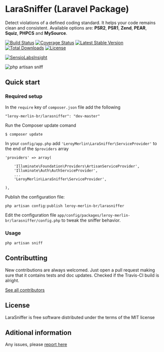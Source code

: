 # LaraSniffer (Laravel Package)
Detect violations of a defined coding standard. It helps your code remains clean and consistent. Available options are: **PSR2**, **PSR1**, **Zend**, **PEAR**, **Squiz**, **PHPCS** and **MySource**.

[![Build Status](https://api.travis-ci.org/leroy-merlin-br/larasniffer.png)](https://travis-ci.org/leroy-merlin-br/larasniffer)
[![Coverage Status](https://coveralls.io/repos/leroy-merlin-br/larasniffer/badge.png?branch=master)](https://coveralls.io/r/leroy-merlin-br/larasniffer?branch=master)
[![Latest Stable Version](https://poser.pugx.org/leroy-merlin-br/larasniffer/v/stable.png)](https://packagist.org/packages/leroy-merlin-br/larasniffer)
[![Total Downloads](https://poser.pugx.org/leroy-merlin-br/larasniffer/downloads.png)](https://packagist.org/packages/leroy-merlin-br/larasniffer)
[![License](https://poser.pugx.org/leroy-merlin-br/larasniffer/license.png)](http://opensource.org/licenses/MIT)

[![SensioLabsInsight](https://insight.sensiolabs.com/projects/48c94828-ca0a-49df-817d-fa67ce31509e/small.png)](https://insight.sensiolabs.com/projects/48c94828-ca0a-49df-817d-fa67ce31509e)

![php artisan sniff](https://dl.dropboxusercontent.com/u/12506137/libs_bundles/php_artisan_sniff.png)

## Quick start

### Required setup

In the `require` key of `composer.json` file add the following

    "leroy-merlin-br/larasniffer": "dev-master"

Run the Composer update comand

    $ composer update

In your `config/app.php` add `'LeroyMerlin\LaraSniffer\ServiceProvider'` to the end of the `$providers` array

    'providers' => array(

        'Illuminate\Foundation\Providers\ArtisanServiceProvider',
        'Illuminate\Auth\AuthServiceProvider',
        ...
        'LeroyMerlin\LaraSniffer\ServiceProvider',

    ),

Publish the configuration file:

    php artisan config:publish leroy-merlin-br/larasniffer

Edit the configuration file `app/config/packages/leroy-merlin-br/larasniffer/config.php` to tweak the sniffer behavior.

### Usage

    php artisan sniff
    
## Contributting

New contributions are always welcomed. Just open a pull request making sure that it contains tests and doc updates. Checked if the Travis-CI build is alright.

[See all contributors](https://github.com/leroy-merlin-br/larasniffer/graphs/contributors)

## License

LaraSniffer is free software distributed under the terms of the MIT license

## Aditional information

Any issues, please [report here](https://github.com/leroy-merlin-br/larasniffer/issues)
